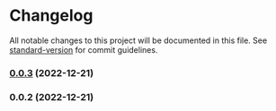 # Changelog

All notable changes to this project will be documented in this file. See [standard-version](https://github.com/conventional-changelog/standard-version) for commit guidelines.

### [0.0.3](https://github.com/AndrewIngram/tailwind-current-hue-plugin/compare/v0.0.2...v0.0.3) (2022-12-21)

### 0.0.2 (2022-12-21)
